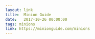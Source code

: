 ```yaml
---
layout: link
title:  Minion Guide
date:   2017-10-26 00:00:00
tags: minions
link: https://minionguide.com/minions
---
```

